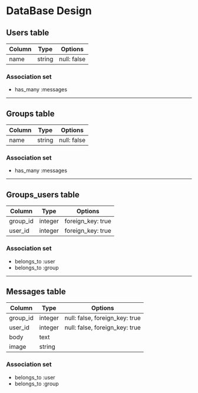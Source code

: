 # DataBase Design
## **Users table**
|Column|Type|Options| 
|------------|---------|------------------------------|
|name        |string   | null: false                  |
### Association set
- has_many :messages

***
## **Groups table**
|Column|Type|Options|
|------------|---------|---------------------------------|
|name        |string   | null: false                     |
### Association set
- has_many :messages

***
## **Groups_users table**
|Column|Type|Options|
|------------|---------|--------------------|
|group_id    |integer  |  foreign_key: true |
|user_id     |integer  |  foreign_key: true |
### Association set
- belongs_to :user
- belongs_to :group

***
## **Messages table**
|Column|Type|Options|
|------------|---------|--------------------------------|
|group_id    |integer  | null: false, foreign_key: true |
|user_id     |integer  | null: false, foreign_key: true |
|body        |text     |                                |
|image       |string   |                                |
### Association set
- belongs_to :user
- belongs_to :group
